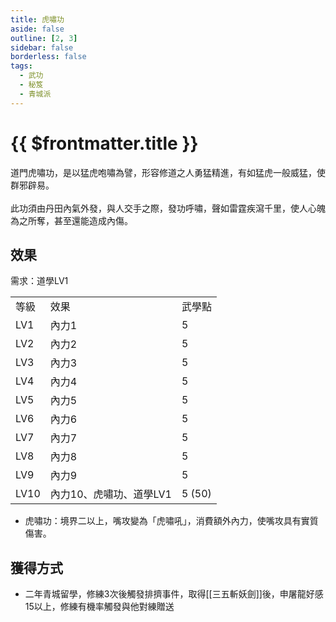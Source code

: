 ```yaml
---
title: 虎嘯功
aside: false
outline: [2, 3]
sidebar: false
borderless: false
tags:
  - 武功
  - 秘笈
  - 青城派
---
```


# {{ $frontmatter.title }}

<BookItemIcon :size="`medium`" :needLink="false" :no="7016" :style="'float: right;'" />

道門虎嘯功，是以猛虎咆嘯為譬，形容修道之人勇猛精進，有如猛虎一般威猛，使群邪辟易。
<br><br>
此功須由丹田內氣外發，與人交手之際，發功呼嘯，聲如雷霆疾瀉千里，使人心魄為之所奪，甚至還能造成內傷。
<br clear="all" />

## 效果

需求：道學LV1

<table>
    <tr>
        <td>等級</td>
        <td>效果</td>
        <td>武學點</td>
    </tr>
    <tr>
        <td>LV1</td>
        <td>內力1</td>
        <td>5</td>
    </tr>
    <tr>
        <td>LV2</td>
        <td>內力2</td>
        <td>5</td>
    </tr>
    <tr>
        <td>LV3</td>
        <td>內力3</td>
        <td>5</td>
    </tr>
    <tr>
        <td>LV4</td>
        <td>內力4</td>
        <td>5</td>
    </tr>
    <tr>
        <td>LV5</td>
        <td>內力5</td>
        <td>5</td>
    </tr>
    <tr>
        <td>LV6</td>
        <td>內力6</td>
        <td>5</td>
    </tr>
    <tr>
        <td>LV7</td>
        <td>內力7</td>
        <td>5</td>
    </tr>
    <tr>
        <td>LV8</td>
        <td>內力8</td>
        <td>5</td>
    </tr>
    <tr>
        <td>LV9</td>
        <td>內力9</td>
        <td>5</td>
    </tr>
    <tr>
        <td>LV10</td>
        <td>內力10、虎嘯功、道學LV1</td>
        <td>5 (50)</td>
    </tr>
</table>

- 虎嘯功：境界二以上，嘴攻變為「虎嘯吼」，消費額外內力，使嘴攻具有實質傷害。

## 獲得方式

- 二年青城留學，修練3次後觸發排擠事件，取得[[三五斬妖劍]]後，申屠龍好感15以上，修練有機率觸發與他對練贈送
